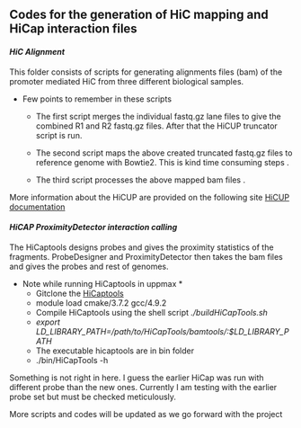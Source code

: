 ## Codes for the generation of HiC mapping and HiCap interaction files

#### *HiC Alignment*

This folder consists of scripts for generating alignments files (bam) of the promoter mediated HiC from three different biological samples.

* Few points to remember in these scripts
    * The first script merges the individual fastq.gz lane files to give the combined R1 and R2 fastq.gz files. After that the HiCUP truncator script is run.

    * The second script maps the above created truncated fastq.gz files to reference genome with Bowtie2. This is kind time consuming steps .

    * The third script processes the above mapped bam files .

More information about the HiCUP are provided on the following site [HiCUP documentation](https://www.bioinformatics.babraham.ac.uk/projects/hicup/read_the_docs/html/index.html)

#### *HiCAP ProximityDetector interaction calling*

The HiCaptools designs probes and gives the proximity statistics of the fragments.
ProbeDesigner and ProximityDetector then takes the bam files and gives the probes and rest of genomes.

* Note while running HiCaptools in uppmax *
    * Gitclone the [HiCaptools](https://github.com/sahlenlab/HiCapTools)
    * module load cmake/3.7.2  gcc/4.9.2
    * Compile HiCaptools using the shell script  *./buildHiCapTools.sh*
    *  *export LD_LIBRARY_PATH=/path/to/HiCapTools/bamtools/:$LD_LIBRARY_PATH*
    * The executable hicaptools are in bin folder
    * ./bin/HiCapTools -h

Something is not right in here. I guess the earlier HiCap was run with different probe than the new ones. Currently I am testing with the earlier probe set but must be checked meticulously.

More scripts and codes will be updated as we go forward with the project
